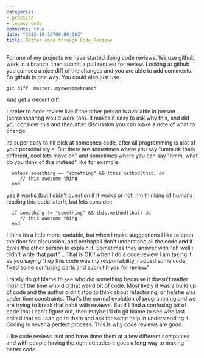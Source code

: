 ```yaml
---
categories:
- practice
- legacy code
comments: true
date: "2012-10-16T00:00:00Z"
title: Better code through Code Reviews
---
```


For one of my projects we have started doing code reviews. We use github, work in a branch, then submit a pull request for review. Looking at github you can see a nice diff of the changes and you are able to add comments. So github is one way. You could also just use 
```
git diff  master..myawesomebranch 
```
And get a decent diff.

I prefer to code review live if the other person is available in person (screensharing would work too). It makes it easy to ask why this, and did you consider this and then after discussion you can make a note of what to change. 

Its super easy to nit pick at someones code, after all programming is alot of your personal style. But there are sometimes where you say "umm ok thats different, cool lets move on" and sometimes where you can say "hmm, what do you think of this instead" like for example

```
  unless something == "something" && !this.method(that) do
     // this awesome thing
  end
```

yes it works (but I didn't question if it works or not, I'm thinking of humans reading this code later!), but lets consider:

```
  if something != "something" && this.method(that) do
     // this awesome thing
  end
```

I think its a little more readable, but when I make suggestions I like to open the door for discussion, and perhaps I don't understand all the code and it gives the other person to explain it. Sometimes they answer with "oh well i didn't write that part" .. That is OK!! when I do a code review I am taking it as you saying "hey this code was my responsibility, I added some code, fixed some confusing parts and submit it you for review."

I rarely do git blame to see who did something because it doesn't matter most of the time who did that weird bit of code. Most likely it was a build up of code and the author didn't stop to think about refactoring, or he/she was under time constraints. That's the normal evolution of programming and we are trying to break that habit with reviews. But if I find a confusing bit of code that I can't figure out, then maybe I'll do git blame to see who last edited that so I can go to them and ask for some help in understanding it. Coding is never a perfect process. This is why code reviews are good. 

I like code reviews alot and have done them at a few different companies and with people having the right attitudes it goes a long way to making better code.

